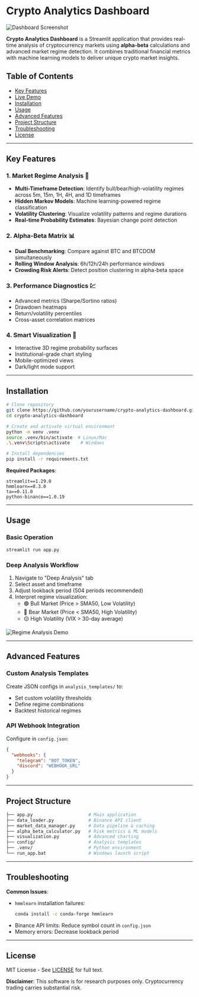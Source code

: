 # Crypto Analytics Dashboard

![Dashboard Screenshot](https://github.com/user-attachments/assets/b3e77ec0-ec57-4114-b893-3d5bbd61b714)

**Crypto Analytics Dashboard** is a Streamlit application that provides real-time analysis of cryptocurrency markets using **alpha-beta** calculations and advanced market regime detection. It combines traditional financial metrics with machine learning models to deliver unique crypto market insights.

## Table of Contents

- [Key Features](#key-features)
- [Live Demo](#live-demo)
- [Installation](#installation)
- [Usage](#usage)
- [Advanced Features](#advanced-features)
- [Project Structure](#project-structure)
- [Troubleshooting](#troubleshooting)
- [License](#license)

---

## Key Features

### 1. Market Regime Analysis 🔄
- **Multi-Timeframe Detection**: Identify bull/bear/high-volatility regimes across 5m, 15m, 1H, 4H, and 1D timeframes
- **Hidden Markov Models**: Machine learning-powered regime classification
- **Volatility Clustering**: Visualize volatility patterns and regime durations
- **Real-time Probability Estimates**: Bayesian change point detection

### 2. Alpha-Beta Matrix 📊
- **Dual Benchmarking**: Compare against BTC and BTCDOM simultaneously
- **Rolling Window Analysis**: 6h/12h/24h performance windows
- **Crowding Risk Alerts**: Detect position clustering in alpha-beta space

### 3. Performance Diagnostics 💹
- Advanced metrics (Sharpe/Sortino ratios)
- Drawdown heatmaps
- Return/volatility percentiles
- Cross-asset correlation matrices

### 4. Smart Visualization 🎨
- Interactive 3D regime probability surfaces
- Institutional-grade chart styling
- Mobile-optimized views
- Dark/light mode support

---

## Installation

```bash
# Clone repository
git clone https://github.com/yourusername/crypto-analytics-dashboard.git
cd crypto-analytics-dashboard

# Create and activate virtual environment
python -m venv .venv
source .venv/bin/activate  # Linux/Mac
.\.venv\Scripts\activate    # Windows

# Install dependencies
pip install -r requirements.txt
```

**Required Packages**:
```text
streamlit==1.29.0
hmmlearn==0.3.0
ta==0.11.0
python-binance==1.0.19
```

---

## Usage

### Basic Operation
```bash
streamlit run app.py
```

### Deep Analysis Workflow
1. Navigate to "Deep Analysis" tab
2. Select asset and timeframe
3. Adjust lookback period (504 periods recommended)
4. Interpret regime visualization:
   - 🟢 Bull Market (Price > SMA50, Low Volatility)
   - 🔴 Bear Market (Price < SMA50, High Volatility)
   - 🟡 High Volatility (VIX > 30-day average)

![Regime Analysis Demo](https://github.com/user-attachments/regime-demo.gif)

---

## Advanced Features

### Custom Analysis Templates
Create JSON configs in `analysis_templates/` to:
- Set custom volatility thresholds
- Define regime combinations
- Backtest historical regimes

### API Webhook Integration
Configure in `config.json`:
```json
{
  "webhooks": {
    "telegram": "BOT_TOKEN",
    "discord": "WEBHOOK_URL"
  }
}
```

---

## Project Structure

```bash
├── app.py                     # Main application
├── data_loader.py             # Binance API client
├── market_data_manager.py     # Data pipeline & caching
├── alpha_beta_calculator.py   # Risk metrics & ML models
├── visualization.py           # Advanced charting
├── config/                    # Analysis templates
├── .venv/                     # Python environment
└── run_app.bat                # Windows launch script
```

---

## Troubleshooting

**Common Issues**:
- `hmmlearn` installation failures:
  ```bash
  conda install -c conda-forge hmmlearn
  ```
- Binance API limits: Reduce symbol count in `config.json`
- Memory errors: Decrease lookback period

---

## License

MIT License - See [LICENSE](LICENSE) for full text.

**Disclaimer**: This software is for research purposes only. Cryptocurrency trading carries substantial risk.